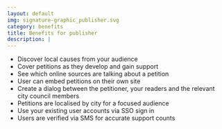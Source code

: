 ```yaml
---
layout: default
img: signature-graphic_publisher.svg
category: benefits
title: Benefits for publisher
description: |
---
```

- Discover local causes from your audience
- Cover petitions as they develop and gain support
- See which online sources are talking about a petition
- User can embed petitions on their own site
- Create a dialog between the petitioner, your readers and the relevant city council members
- Petitions are localised by city for a focused audience
- Use your existing user accounts via SSO sign in
- Users are verified via SMS for accurate support counts
